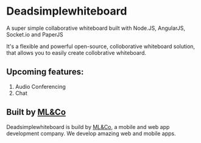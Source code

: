 # Deadsimplewhiteboard
A super simple collaborative whiteboard built with Node.JS, AngularJS, Socket.io and PaperJS

It's a flexible and powerful open-source, colloborative whiteboard solution, that allows you 
to easily create collobrative whiteboard.

## Upcoming features:

  1. Audio Conferencing 
  2. Chat

## Built by [ML&Co](http://mohammedlakkadshaw.com)
Deadsimplewhiteboard is build by [ML&Co](http://mohammedlakkadshaw.com), a mobile and web app development company.
We develop amazing web and mobile apps.
